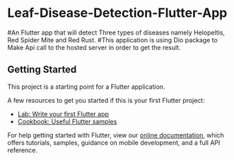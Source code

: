 # Leaf-Disease-Detection-Flutter-App

#An Flutter app that will detect Three types of diseases namely Helopeltis, Red Spider Mite and Red Rust.
#This application is using Dio package to Make Api call to the hosted server in order to get the result.

## Getting Started

This project is a starting point for a Flutter application.

A few resources to get you started if this is your first Flutter project:

- [Lab: Write your first Flutter app](https://flutter.dev/docs/get-started/codelab)
- [Cookbook: Useful Flutter samples](https://flutter.dev/docs/cookbook)

For help getting started with Flutter, view our
[online documentation](https://flutter.dev/docs), which offers tutorials,
samples, guidance on mobile development, and a full API reference.
